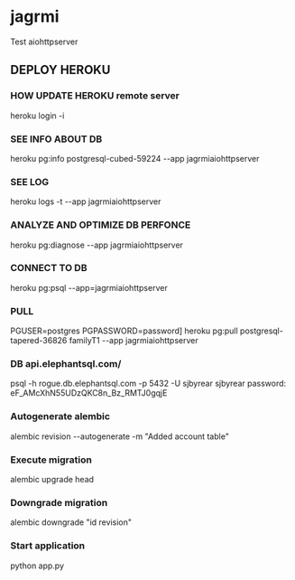 # jagrmi

Test aiohttpserver

## DEPLOY HEROKU

### HOW UPDATE HEROKU remote server

heroku login -i

### SEE INFO ABOUT DB

heroku pg:info postgresql-cubed-59224 --app jagrmiaiohttpserver

### SEE LOG

heroku logs -t --app jagrmiaiohttpserver

### ANALYZE AND OPTIMIZE DB PERFONCE

heroku pg:diagnose --app jagrmiaiohttpserver

### CONNECT TO DB

heroku pg:psql --app=jagrmiaiohttpserver

### PULL

PGUSER=postgres PGPASSWORD=password]
heroku pg:pull postgresql-tapered-36826 familyT1
--app jagrmiaiohttpserver

### DB api.elephantsql.com/

psql -h rogue.db.elephantsql.com -p 5432 -U sjbyrear sjbyrear
password: eF_AMcXhN55UDzQKC8n_Bz_RMTJ0gqjE


### Autogenerate alembic
alembic revision --autogenerate -m "Added account table"

### Execute migration
alembic upgrade head

### Downgrade migration
alembic downgrade "id revision"

### Start application
python app.py